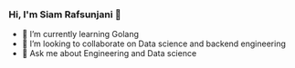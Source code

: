 ### Hi, I'm Siam Rafsunjani 👋


- 🌱 I’m currently learning Golang
- 👯 I’m looking to collaborate on Data science and backend engineering
- 💬 Ask me about Engineering and Data science 

    
